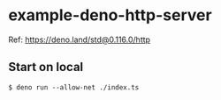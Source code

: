 # example-deno-http-server

Ref: https://deno.land/std@0.116.0/http

## Start on local

```shell
$ deno run --allow-net ./index.ts
```
